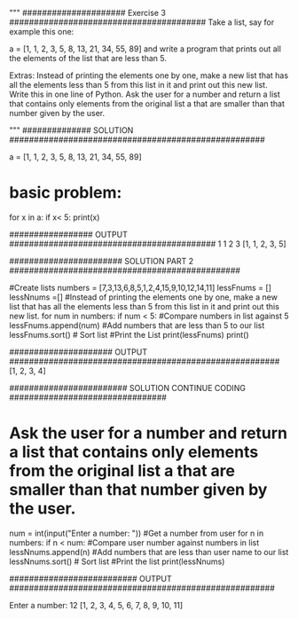
"""
##################### Exercise 3  ########################################
Take a list, say for example this one:

a = [1, 1, 2, 3, 5, 8, 13, 21, 34, 55, 89]
and write a program that prints out all the elements of the list that are less than 5.

Extras:
Instead of printing the elements one by one, make a new list that has all the elements less than 5 from this list in it and print out this new list.
Write this in one line of Python.
Ask the user for a number and return a list that contains only elements from the original list a that are smaller than that number given by the user.

"""
############## SOLUTION ####################################################


a = [1, 1, 2, 3, 5, 8, 13, 21, 34, 55, 89]

# basic problem:
for x in a:
    if x< 5: print(x)
    
################# OUTPUT ##########################################
1
1
2
3
[1, 1, 2, 3, 5]

####################### SOLUTION PART 2 ###############################################

#Create lists
numbers = [7,3,13,6,8,5,1,2,4,15,9,10,12,14,11]
lessFnums = []
lessNnums =[]
#Instead of printing the elements one by one, make a new list that has all the elements less than 5 from this list in it and print out this new list.
for num in numbers:
    if num < 5: #Compare numbers in list against 5
        lessFnums.append(num) #Add numbers that are less than 5 to our list
        lessFnums.sort() # Sort list
#Print the List
print(lessFnums)
print()

##################### OUTPUT #######################################################
[1, 2, 3, 4]


######################## SOLUTION CONTINUE CODING ################################

# Ask the user for a number and return a list that contains only elements from the original list a that are smaller than that number given by the user.
num = int(input("Enter a number: ")) #Get a number from user
for n in numbers:
    if n < num: #Compare user number against numbers in list
        lessNnums.append(n) #Add numbers that are less than user name to our list
        lessNnums.sort() # Sort list
#Print the list
print(lessNnums)

########################## OUTPUT ######################################################

Enter a number: 12
[1, 2, 3, 4, 5, 6, 7, 8, 9, 10, 11]


